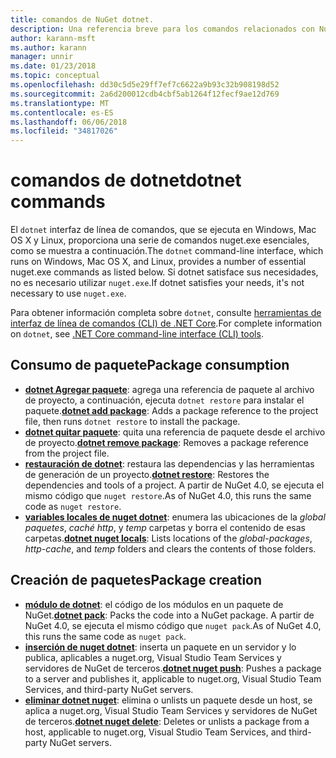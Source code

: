 ```yaml
---
title: comandos de NuGet dotnet.
description: Una referencia breve para los comandos relacionados con NuGet mediante la interfaz de línea de comandos de dotnet.
author: karann-msft
ms.author: karann
manager: unnir
ms.date: 01/23/2018
ms.topic: conceptual
ms.openlocfilehash: dd30c5d5e29ff7ef7c6622a9b93c32b908198d52
ms.sourcegitcommit: 2a6d200012cdb4cbf5ab1264f12fecf9ae12d769
ms.translationtype: MT
ms.contentlocale: es-ES
ms.lasthandoff: 06/06/2018
ms.locfileid: "34817026"
---
```

# <a name="dotnet-commands"></a><span data-ttu-id="6abf3-103">comandos de dotnet</span><span class="sxs-lookup"><span data-stu-id="6abf3-103">dotnet commands</span></span>

<span data-ttu-id="6abf3-104">El `dotnet` interfaz de línea de comandos, que se ejecuta en Windows, Mac OS X y Linux, proporciona una serie de comandos nuget.exe esenciales, como se muestra a continuación.</span><span class="sxs-lookup"><span data-stu-id="6abf3-104">The `dotnet` command-line interface, which runs on Windows, Mac OS X, and Linux, provides a number of essential nuget.exe commands as listed below.</span></span> <span data-ttu-id="6abf3-105">Si dotnet satisface sus necesidades, no es necesario utilizar `nuget.exe`.</span><span class="sxs-lookup"><span data-stu-id="6abf3-105">If dotnet satisfies your needs, it's not necessary to use `nuget.exe`.</span></span>

<span data-ttu-id="6abf3-106">Para obtener información completa sobre `dotnet`, consulte [herramientas de interfaz de línea de comandos (CLI) de .NET Core](/dotnet/core/tools/?tabs=netcore2x).</span><span class="sxs-lookup"><span data-stu-id="6abf3-106">For complete information on `dotnet`, see [.NET Core command-line interface (CLI) tools](/dotnet/core/tools/?tabs=netcore2x).</span></span>

## <a name="package-consumption"></a><span data-ttu-id="6abf3-107">Consumo de paquete</span><span class="sxs-lookup"><span data-stu-id="6abf3-107">Package consumption</span></span>

- <span data-ttu-id="6abf3-108">[**dotnet Agregar paquete**](/dotnet/core/tools/dotnet-add-package): agrega una referencia de paquete al archivo de proyecto, a continuación, ejecuta `dotnet restore` para instalar el paquete.</span><span class="sxs-lookup"><span data-stu-id="6abf3-108">[**dotnet add package**](/dotnet/core/tools/dotnet-add-package): Adds a package reference to the project file, then runs `dotnet restore` to install the package.</span></span>
- <span data-ttu-id="6abf3-109">[**dotnet quitar paquete**](/dotnet/core/tools/dotnet-remove-package): quita una referencia de paquete desde el archivo de proyecto.</span><span class="sxs-lookup"><span data-stu-id="6abf3-109">[**dotnet remove package**](/dotnet/core/tools/dotnet-remove-package): Removes a package reference from the project file.</span></span>
- <span data-ttu-id="6abf3-110">[**restauración de dotnet**](/dotnet/core/tools/dotnet-restore?tabs=netcore2x): restaura las dependencias y las herramientas de generación de un proyecto.</span><span class="sxs-lookup"><span data-stu-id="6abf3-110">[**dotnet restore**](/dotnet/core/tools/dotnet-restore?tabs=netcore2x): Restores the dependencies and tools of a project.</span></span> <span data-ttu-id="6abf3-111">A partir de NuGet 4.0, se ejecuta el mismo código que `nuget restore`.</span><span class="sxs-lookup"><span data-stu-id="6abf3-111">As of NuGet 4.0, this runs the same code as `nuget restore`.</span></span>
- <span data-ttu-id="6abf3-112">[**variables locales de nuget dotnet**](/dotnet/core/tools/dotnet-nuget-locals): enumera las ubicaciones de la *global paquetes*, *caché http*, y *temp* carpetas y borra el contenido de esas carpetas.</span><span class="sxs-lookup"><span data-stu-id="6abf3-112">[**dotnet nuget locals**](/dotnet/core/tools/dotnet-nuget-locals): Lists locations of the *global-packages*, *http-cache*, and *temp* folders and clears the contents of those folders.</span></span>

## <a name="package-creation"></a><span data-ttu-id="6abf3-113">Creación de paquetes</span><span class="sxs-lookup"><span data-stu-id="6abf3-113">Package creation</span></span>

- <span data-ttu-id="6abf3-114">[**módulo de dotnet**](/dotnet/core/tools/dotnet-pack?tabs=netcore2x): el código de los módulos en un paquete de NuGet.</span><span class="sxs-lookup"><span data-stu-id="6abf3-114">[**dotnet pack**](/dotnet/core/tools/dotnet-pack?tabs=netcore2x): Packs the code into a NuGet package.</span></span> <span data-ttu-id="6abf3-115">A partir de NuGet 4.0, se ejecuta el mismo código que `nuget pack`.</span><span class="sxs-lookup"><span data-stu-id="6abf3-115">As of NuGet 4.0, this runs the same code as `nuget pack`.</span></span>
- <span data-ttu-id="6abf3-116">[**inserción de nuget dotnet**](/dotnet/core/tools/dotnet-nuget-push): inserta un paquete en un servidor y lo publica, aplicables a nuget.org, Visual Studio Team Services y servidores de NuGet de terceros.</span><span class="sxs-lookup"><span data-stu-id="6abf3-116">[**dotnet nuget push**](/dotnet/core/tools/dotnet-nuget-push): Pushes a package to a server and publishes it, applicable to nuget.org, Visual Studio Team Services, and third-party NuGet servers.</span></span>
- <span data-ttu-id="6abf3-117">[**eliminar dotnet nuget**](/dotnet/core/tools/dotnet-nuget-delete): elimina o unlists un paquete desde un host, se aplica a nuget.org, Visual Studio Team Services y servidores de NuGet de terceros.</span><span class="sxs-lookup"><span data-stu-id="6abf3-117">[**dotnet nuget delete**](/dotnet/core/tools/dotnet-nuget-delete): Deletes or unlists a package from a host, applicable to nuget.org, Visual Studio Team Services, and third-party NuGet servers.</span></span>
